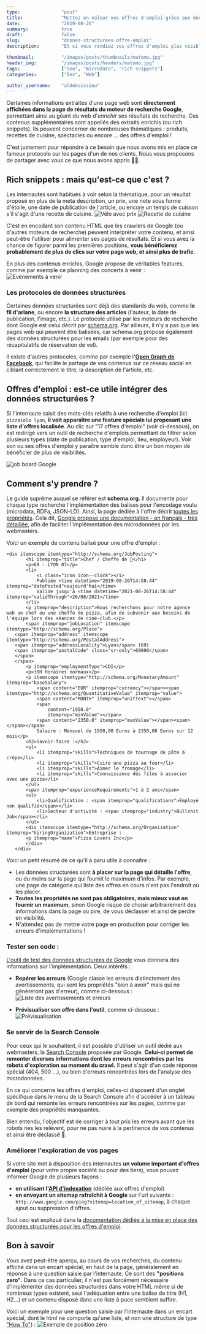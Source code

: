 ```yaml
---
type:               "post"
title:              "Mettez en valeur vos offres d'emploi grâce aux données structurées"
date:               "2019-08-26"
summary:            true
draft:              false
slug:               "donnes-structurees-offre-emploi"
description:        "Et si vous rendiez vos offres d'emploi plus visibles dans les pages de résultats des moteurs de recherche grâce aux données structurées ? "

thumbnail:          "/images/posts/thumbnails/matomo.jpg"
header_img:         "/images/posts/headers/matomo.jpg"
tags:               ["Seo", "microdata", "rich snippets"]
categories:         ["Dev", "Web"]

author_username:    "aldeboissieu"
---
```

Certaines informations extraites d'une page web sont **directement affichées dans la page de résultats du moteur de recherche Google**, permettant ainsi au géant du web d'*enrichir* ses résultats de recherche. Ces contenus supplémentaires sont appellés des extraits enrichis (ou rich snippets). Ils peuvent concerner de nombreuses thématiques : produits, recettes de cuisine, spectacles ou encore … des offres d'emploi ! 

C'est justement pour répondre à ce besoin que nous avons mis en place ce fameux protocole sur les pages d'un de nos clients. Nous vous proposons de partager avec vous ce que nous avons appris 🌟🤓.

## Rich snippets : mais qu'est-ce que c'est ?  

Les internautes sont habitués à voir selon la thématique, pour un résultat proposé en plus de la meta description, un prix, une note sous forme d'étoile, une date de publication de l'article, ou encore un temps de cuisson s'il s'agit d'une recette de cuisine. 
![Vélo avec prix](/images/posts/2019/microdata-offers/produit-prix.png)
![Recette de cuisine](/images/posts/2019/microdata-offers/rich-snippet-recipe.png)

C'est en encodant son contenu HTML que les crawlers de Google (ou d'autres moteurs de recherche) peuvent interpréter votre contenu, et ainsi peut-être l'utiliser pour alimenter ses pages de résultats. Et si vous avez la chance de figurer parmi les premières positions, **vous bénéficierez probablement de plus de clics sur votre page web, et ainsi plus de trafic**. 

En plus des contenus enrichis, Google propose de véritables features, comme par exemple ce planning des concerts à venir : 
![Evènements à venir](/images/posts/2019/microdata-offers/position-zero-concert.png)

### Les protocoles de données structurées

Certaines données structurées sont déjà des standards du web, comme **le fil d'ariane**, ou encore **la structure des articles** (l'auteur, la date de publication, l'image, etc.). Le protocole utilisé par les moteurs de recherche dont Google est celui décrit par [schema.org](https://schema.org/). Par ailleurs, il n'y a pas que les pages web qui peuvent être balisées, car schema.org propose également des données structurées pour les emails (par exemple pour des récapitulatifs de réservation de vol). 

Il existe d'autres protocoles, comme par exemple l'[**Open Graph de Facebook**](https://developers.facebook.com/docs/sharing/webmasters?locale=fr_FR), qui facilite le partage de vos contenus sur ce réseau social en ciblant correctement le titre, la description de l'article, etc. 

## Offres d'emploi : est-ce utile intégrer des données structurées ? 

Si l'internaute saisit des mots-clés relatifs à une recherche d'emploi (ici `pizzaiolo lyon`, **il voit apparaître une feature spéciale lui proposant une liste d'offres localisée**. Au clic sur "17 offres d'emploi" (voir ci-dessous), on est redirigé vers un outil de recherche d'emplois permettant de filtrer selon plusieurs types (date de publication, type d'emploi, lieu, employeur). Voir son ou ses offres d'emploi y paraître semble donc être un bon moyen de bénéficier de plus de visibilités.

![job board Google](/images/posts/2019/microdata-offers/offer-rich-snippets.png)

## Comment s'y prendre ? 

Le guide suprême auquel se référer est **schema.org**. Il documente pour chaque type recherché l'implémentation des balises pour l'encodage voulu (microdata, RDFa, JSON-LD). Ainsi, la page dédiée à l'offre décrit [toutes les propriétés](https://schema.org/Offer). Cela dit, [Google propose une documentation - en français - très détaillée](https://developers.google.com/search/docs/data-types/job-posting), afin de faciliter l'implémentation des microdonnées par les webmasters. 

Voici un exemple de contenu balisé pour une offre d'emploi :

```
<div itemscope itemtype="http://schema.org/JobPosting">
       <h1 itemprop="title">Chef / Cheffe de 🍕</h1>
       <p>69 - LYON 07</p>
       <li>
           <i class="icon icon--clock"></i>
           Publiée <time datetime="2019-08-26T14:58:44" itemprop="datePosted">aujourd'hui</time>
           Valide jusqu'à <time datetime="2021-08-26T14:58:44" itemprop="validThrough">26/08/2021</time>
       </li>
       <p itemprop="description">Nous recherchons pour notre agence web un chef ou une cheffe de pizza, afin de subvenir aux besoins de l'équipe lors des séances de ciné-club.</p>
       <span itemprop="jobLocation" itemscope itemtype="http://schema.org/Place">
   <span itemprop="address" itemscope itemtype="http://schema.org/PostalAddress">
   <span itemprop="addressLocality">Lyon</span> (69)
   <span itemprop="postalCode" class="sr-only">69006</span>
   </span>
   </span>
       <p itemprop="employmentType">CDI</p>
       <p>39H Horaires normaux</p>
       <p itemscope itemtype="http://schema.org/MonetaryAmount" itemprop="baseSalary">
           <span content="EUR" itemprop="currency"></span><span itemtype="http://schema.org/QuantitativeValue" itemprop="value">
           <span content="MONTH" itemprop="unitText"></span>
           <span
               content="1950.0"
               itemprop="minValue"></span>
           <span content="2350.0" itemprop="maxValue"></span><span></span></span>
           Salaire : Mensuel de 1950,00 Euros à 2350,00 Euros sur 12 mois</p>
       <h2>Savoir-faire :</h2>
       <ul>
           <li itemprop="skills">Techniques de tournage de pâte à crêpe</li>
           <li itemprop="skills">Cuire une pizza au four</li>
           <li itemprop="skills">Aimer le fromage</li>
           <li itemprop="skills">Connaissance des films à associer avec une pizza</li>
       </ul>
       <span itemprop="experienceRequirements">1 à 2 ans</span>
       <ul>
           <li>Qualification : <span itemprop="qualifications">Employé non qualifié</span></li>
           <li>Secteur d'activité : <span itemprop="industry">Bullshit Job</span></li>
       </ul>
       <div itemscope itemtype="http://schema.org/Organization" itemprop="hiringOrganization">Entreprise :
       <p itemprop="name">Pizza Lovers Inc</p>
       </div>
   </div>
   ```

Voici un petit résumé de ce qu'il a paru utile à connaître : 

- Les données structurées sont **à placer sur la page qui détaille l'offre**, ou du moins sur la page qui fournit le maximum d'infos. Par exemple, une page de catégorie qui liste des offres en cours n'est pas l'endroit où les placer.
- **Toutes les propriétés ne sont pas obligatoires, mais mieux vaut en fournir un maximum**, sinon Google risque de choisir arbitrairement des informations dans la page ou pire, de vous déclasser et ainsi de perdre en visibilité. 
- N'attendez pas de mettre votre page en production pour corriger les erreurs d'implémentations !

### Tester son code :

[L'outil de test des données structurées de Google](https://search.google.com/structured-data/testing-tool/u/0/) vous donnera des informations sur l'implémentation. 
Deux intérêts : 

- **Repérer les erreurs** (Google classe les erreurs distinctement des avertissements, qui sont les propriétés "bien à avoir" mais qui ne génèreront pas d'erreur), comme ci-dessous :
![Liste des avertissements et erreurs](/images/posts/2019/microdata-offers/test-microdata.png)

- **Prévisualiser son offre dans l'outil**, comme ci-dessous :
![Prévisualisation](/images/posts/2019/microdata-offers/preview.png)

### Se servir de la Search Console 

Pour ceux qui le souhaitent, il est possible d'utiliser un outil dédié aux webmasters, la [Search Console](https://search.google.com/search-console/about?hl=fr) proposée par Google. **Celui-ci permet de remonter diverses informations dont les erreurs rencontrées par les robots d'exploration au moment du crawl.** Il peut s'agir d'un code réponse spécial (404, 500 ...), ou bien d'erreurs rencontrées lors de l'analyse des microdonnées. 

En ce qui concerne les offres d'emploi, celles-ci disposent d'un onglet spécifique dans le menu de la Search Console afin d'accéder à un tableau de bord qui remonte les erreurs rencontrées sur les pages, comme par exemple des propriétés manquantes. 

Bien entendu, l'objectif est de corriger à tout prix les erreurs avant que les robots nes les relèvent, pour ne pas nuire à la pertinence de vos contenus et ainsi être déclassé 🤖.

### Améliorer l'exploration de vos pages

Si votre site met à disposition des internautes **un volume important d'offres d'emploi** (pour votre propre société ou pour des tiers), vous pouvez informer Google de plusieurs façons :

- **en utilisant l'[API d'indexation](https://developers.google.com/search/apis/indexing-api/v3/quickstart)** (dédiée aux offres d'emploi)
- **en envoyant un sitemap rafraîchit à Google** sur l'url suivante : `http://www.google.com/ping?sitemap=location_of_sitemap`, à chaque ajout ou suppression d'offres.

Tout ceci est expliqué dans la [documentation dédiée à la mise en place des données structurées pour les offres d'emploi](https://developers.google.com/search/docs/data-types/job-posting).

## Bon à savoir

Vous avez peut-être aperçu, au cours de vos recherches, du contenu affiché dans un encart spécial, en haut de la page, généralement en réponse à une question saisie par l'internaute. Ce sont des **"positions zero"**. 
Dans ce cas particulier, il n'est pas forcément nécessaire d'implémenter des données structurées dans votre HTML même si de nombreux types existent, seul l'adéquation entre une balise de titre (H1, H2...) et un contenu disposé dans une liste à puce semblent suffire. 

Voici un exemple pour une question saisie par l'internaute dans un encart spécial, dont le html ne comporte qu'une liste, et non une structure de type ["How To"](https://developers.google.com/search/docs/data-types/how-to?hl=fr)) :
![Exemple de position zéro](/images/posts/2019/microdata-offers/tuer-son-sim.png)
